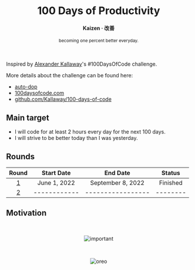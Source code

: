 <div align="center">
  <h1>100 Days of Productivity</h1>
  <h4>Kaizen · 改善</h4>
  <sub>becoming one percent better everyday.</sub>
</div>

</br>
</br>

Inspired by [Alexander Kallaway](https://github.com/Kallaway)'s #100DaysOfCode challenge.

More details about the challenge can be found here:

- [auto-dop](https://github.com/Erutidians/auto-dop)
- [100daysofcode.com](http://100daysofcode.com/)
- [github.com/Kallaway/100-days-of-code](https://github.com/Kallaway/100-days-of-code)

## Main target

- I will code for at least 2 hours every day for the next 100 days.
- I will strive to be better today than I was yesterday.

## Rounds

|         Round          |  Start Date  |     End Date      |  Status  |
| :--------------------: | :----------: | :---------------: | :------: |
| [1](Round-1/README.md) | June 1, 2022 | September 8, 2022 | Finished |
| [2](Round-2/README.md) | ------------ | ----------------- | -------- |

## Motivation

</br>

<div align="center">

![important](https://user-images.githubusercontent.com/57343545/190352028-e1b321f7-206a-4e3b-b2a1-112cdb86f003.png)

</br>

![oreo](https://user-images.githubusercontent.com/57343545/190352035-a19ee90c-e097-4e93-8839-8e117d80852f.png)

</div>
